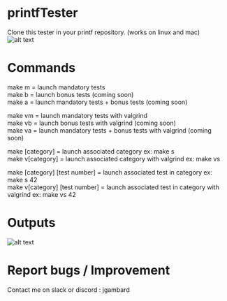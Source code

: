 # printfTester


Clone this tester in your printf repository. (works on linux and mac)  
![alt text](https://i.imgur.com/qRfDYuU.png)


# Commands
make m = launch mandatory tests  
make b = launch bonus tests (coming soon)  
make a = launch mandatory tests + bonus tests (coming soon)  

make vm = launch mandatory tests with valgrind  
make vb = launch bonus tests with valgrind (coming soon)  
make va = launch mandatory tests + bonus tests with valgrind (coming soon)  

make [category] = launch associated category ex: make s  
make v[category] = launch associated category with valgrind ex: make vs  

make [category] [test number] = launch associated test in category ex: make s 42  
make v[category] [test number] = launch associated test in category with valgrind ex: make vs 42  
 

# Outputs

![alt text](https://i.imgur.com/mYnPLuA.png)


# Report bugs / Improvement
Contact me on slack or discord : jgambard